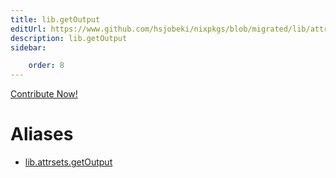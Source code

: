 ```yaml
---
title: lib.getOutput
editUrl: https://www.github.com/hsjobeki/nixpkgs/blob/migrated/lib/attrsets.nix#L1178C15
description: lib.getOutput
sidebar:

    order: 8
---
```


<a href="https://www.github.com/hsjobeki/nixpkgs/blob/migrated/lib/attrsets.nix#L1178C15">Contribute Now!</a>


# Aliases

- [lib.attrsets.getOutput](/nix-doc-comments/reference/lib/attrsets/lib-attrsets-getoutput)


